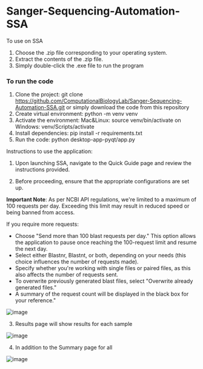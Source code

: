 # Sanger-Sequencing-Automation-SSA


To use on SSA
1. Choose the .zip file corresponding to your operating system.
2. Extract the contents of the .zip file.
3. Simply double-click the .exe file to run the program

### To run the code

1. Clone the project: git clone https://github.com/ComputationalBiologyLab/Sanger-Sequencing-Automation-SSA.git or simply download the code from this repository
2. Create virtual environment: python -m venv venv
3. Activate the environment: Mac&Linux: source venv/bin/activate on Windows: venv/Scripts/activate
4. Install dependencies: pip install -r requirements.txt
5. Run the code: python desktop-app-pyqt/app.py


Instructions to use the application:

1. Upon launching SSA, navigate to the Quick Guide page and review the instructions provided.

2. Before proceeding, ensure that the appropriate configurations are set up.

**Important Note**: As per NCBI API regulations, we're limited to a maximum of 100 requests per day. Exceeding this limit may result in reduced speed or being banned from access.

If you require more requests:

- Choose "Send more than 100 blast requests per day." This option allows the application to pause once reaching the 100-request limit and resume the next day.
- Select either Blastnr, Blastnt, or both, depending on your needs (this choice influences the number of requests made).
- Specify whether you're working with single files or paired files, as this also affects the number of requests sent.
- To overwrite previously generated blast files, select "Overwrite already generated files."
- A summary of the request count will be displayed in the black box for your reference."

![image](https://github.com/ComputationalBiologyLab/Sanger-Sequencing-Automation-SSA/assets/97539613/26df9e1c-0abf-49a3-8ebe-46f9a24c4f6a)

3.  Results page will show results for each sample

![image](https://github.com/ComputationalBiologyLab/Sanger-Sequencing-Automation-SSA/assets/97539613/247d02c4-a8bf-4414-a9e1-dcb61eddb40e)



4. In addition to the Summary page for  all


![image](https://github.com/ComputationalBiologyLab/Sanger-Sequencing-Automation-SSA/assets/97539613/8ab2f443-59c1-4c7e-ab54-1685cd834c95)


